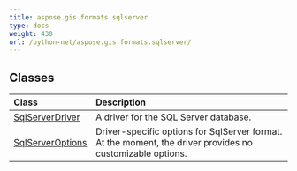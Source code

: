 ```yaml
---
title: aspose.gis.formats.sqlserver
type: docs
weight: 430
url: /python-net/aspose.gis.formats.sqlserver/
---
```





## **Classes**
| **Class** | **Description** |
| :- | :- |
| [SqlServerDriver](/psd/python-net/aspose.gis.formats.sqlserver/sqlserverdriver/) | A driver for the SQL Server database. |
| [SqlServerOptions](/psd/python-net/aspose.gis.formats.sqlserver/sqlserveroptions/) | Driver-specific options for SqlServer format.<br/>            At the moment, the driver provides no customizable options. |
